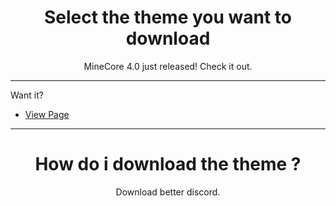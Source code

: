 <h1 align="center">Select the theme you want to download</h1>
<p align="center">MineCore 4.0 just released! Check it out.</p>

---
Want it?
- [View Page](https://github.com/agamsol/download/tree/master/MineCore4.0)

---
<h1 align="center">How do i download the theme ?</h1>
<p align="center">Download better discord.</p>

